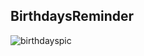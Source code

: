 ## BirthdaysReminder

![birthdayspic](https://user-images.githubusercontent.com/91989821/148644435-25fb02d1-9fbb-427d-b4eb-60402bf633d4.png)

